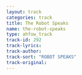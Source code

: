 ```yaml
---
layout: track
categories: track
title: The Robot Speaks
name: the-robot-speaks
type: ahfow_track
track-id: 292
track-lyrics: 
track-author: 
track-sort: "ROBOT SPEAKS"
track-original: 
---
```


